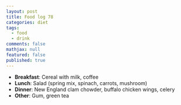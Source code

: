 ```yaml
---
layout: post
title: Food log 78
categories: diet
tags: 
  - food
  - drink
comments: false
mathjax: null
featured: false
published: true
---
```


* **Breakfast**: Cereal with milk, coffee
* **Lunch**: Salad (spring mix, spinach, carrots, mushroom)
* **Dinner**: New England clam chowder, buffalo chicken wings, celery
* **Other**: Gum, green tea